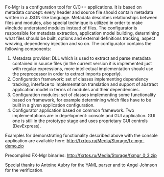 Fx-Mgr is a configuration tool for C/C++ applications. It is based on metadata concept: every header and source file should contain metadata written in a JSON-like language. Metadata describes relationships between files and modules, also special technique is utilized in order to make #include understand modules instead of files. The configurator is responsible for metadata extraction, application model building, determining what files should be built, options and external definitions tracking, aspect weaving, dependency injection and so on.
The configurator contains the following components:
1) Metadata provider: DLL which is used to extract and parse metadata contained in source files (in the current version it is implemented just with regular expressions, more intellectual implementation should use the preprocessor in order to extract imports properly).
2) Configuration framework: set of classes implementing dependency tracking, interface to implementation translation and support of abstract application model in terms of modules and their dependencies.
3) Configuration modules: set of classes implementing some functionality based on framework, for example determining which files have to be built in a given application configuration.
4) Configurator application based on common framework. Two implementations are in depelopment: console and GUI application. GUI one is still in the prototype stage and uses proprietary GUI controls (DevExpress).

Examples for demonstrating functionality described above with the console application are available here: 
http://fxrtos.ru/Media/Storage/fx-mgr-demo.zip

Precompiled FX-Mgr binaries:
http://fxrtos.ru/Media/Storage/fxmgr_0_3.zip

Special thanks to Antoine Aubry for the YAML parser and to Angel Johnson for the verification.
